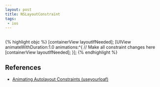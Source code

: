 ```yaml
---
layout: post
title: NSLayoutConstraint
tags: 
 - ios
---
```


## 

{% highlight objc %}
[containerView layoutIfNeeded];
[UIView animateWithDuration:1.0 animations:^{
  // Make all constraint changes here
  [containerView layoutIfNeeded];
}];
{% endhighlight %}

## References

- [Animating Autolayout Constraints (useyourloaf)](http://useyourloaf.com/blog/animating-autolayout-constraints/)
